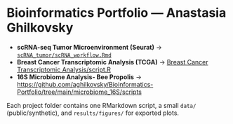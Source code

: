 # Bioinformatics Portfolio — Anastasia Ghilkovsky


- **scRNA-seq Tumor Microenvironment (Seurat)** → [`scRNA_tumor/scRNA_workflow.Rmd`](scRNA_tumor/scRNA_workflow.Rmd)
- **Breast Cancer Transcriptomic Analysis (TCGA)** → [Breast Cancer Transcriptomic Analysis/script.R](https://github.com/aghilkovsky/Bioinformatics-Portfolio/blob/main/Breast%20Cancer%20Transcriptomic%20Analysis/script.R)
- **16S Microbiome Analysis- Bee Propolis** → https://github.com/aghilkovsky/Bioinformatics-Portfolio/tree/main/microbiome_16S/scripts

Each project folder contains one RMarkdown script, a small `data/` (public/synthetic), and `results/figures/` for exported plots. 
